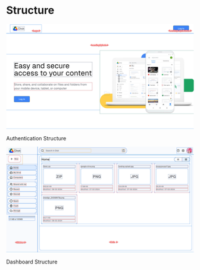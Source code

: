 # Structure

![Authentication Structure](/screenshots/authentication-structure.png)

Authentication Structure

![Dashboard Structure](/screenshots/dashboard-structure.png)

Dashboard Structure
